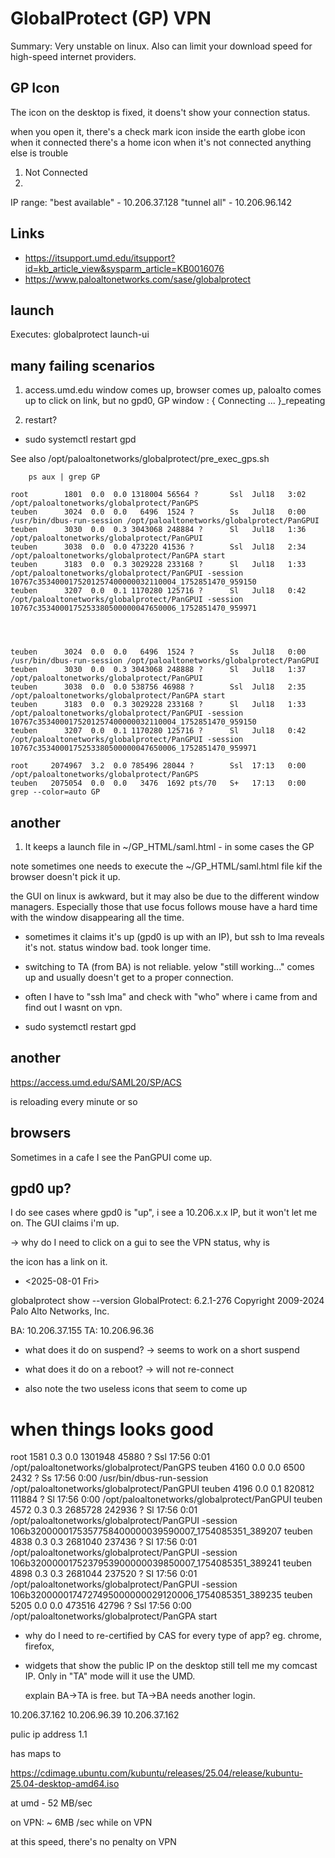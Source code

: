 # GlobalProtect (GP) VPN

Summary: Very unstable on linux. Also can limit your download speed for high-speed internet providers.

## GP Icon

The icon on the desktop is fixed, it doens't show your connection status.

when you open it,  there's a check mark icon inside the earth globe icon when it connected
  there's a home icon when it's not connected
  anything else is trouble



1. Not Connected
2. 


IP range:   "best available"  - 10.206.37.128
"tunnel all" - 10.206.96.142

## Links

* https://itsupport.umd.edu/itsupport?id=kb_article_view&sysparm_article=KB0016076
* https://www.paloaltonetworks.com/sase/globalprotect

## launch

Executes: globalprotect launch-ui

## many failing scenarios


1) access.umd.edu window comes up, browser comes up, paloalto comes up to click on link, 
   but no gpd0, 
   GP window :  { Connecting ... <check> }_repeating


2) restart?

- sudo systemctl restart gpd


See also  /opt/paloaltonetworks/globalprotect/pre_exec_gps.sh

```
    ps aux | grep GP

root        1801  0.0  0.0 1318004 56564 ?       Ssl  Jul18   3:02 /opt/paloaltonetworks/globalprotect/PanGPS
teuben      3024  0.0  0.0   6496  1524 ?        Ss   Jul18   0:00 /usr/bin/dbus-run-session /opt/paloaltonetworks/globalprotect/PanGPUI
teuben      3030  0.0  0.3 3043068 248884 ?      Sl   Jul18   1:36 /opt/paloaltonetworks/globalprotect/PanGPUI
teuben      3038  0.0  0.0 473220 41536 ?        Ssl  Jul18   2:34 /opt/paloaltonetworks/globalprotect/PanGPA start
teuben      3183  0.0  0.3 3029228 233168 ?      Sl   Jul18   1:33 /opt/paloaltonetworks/globalprotect/PanGPUI -session 10767c3534000175201257400000032110004_1752851470_959150
teuben      3207  0.0  0.1 1170280 125716 ?      Sl   Jul18   0:42 /opt/paloaltonetworks/globalprotect/PanGPUI -session 10767c3534000175253380500000047650006_1752851470_959971




teuben      3024  0.0  0.0   6496  1524 ?        Ss   Jul18   0:00 /usr/bin/dbus-run-session /opt/paloaltonetworks/globalprotect/PanGPUI
teuben      3030  0.0  0.3 3043068 248888 ?      Sl   Jul18   1:37 /opt/paloaltonetworks/globalprotect/PanGPUI
teuben      3038  0.0  0.0 538756 46988 ?        Ssl  Jul18   2:35 /opt/paloaltonetworks/globalprotect/PanGPA start
teuben      3183  0.0  0.3 3029228 233168 ?      Sl   Jul18   1:33 /opt/paloaltonetworks/globalprotect/PanGPUI -session 10767c3534000175201257400000032110004_1752851470_959150
teuben      3207  0.0  0.1 1170280 125716 ?      Sl   Jul18   0:42 /opt/paloaltonetworks/globalprotect/PanGPUI -session 10767c3534000175253380500000047650006_1752851470_959971

root     2074967  3.2  0.0 785496 28044 ?        Ssl  17:13   0:00 /opt/paloaltonetworks/globalprotect/PanGPS
teuben   2075054  0.0  0.0   3476  1692 pts/70   S+   17:13   0:00 grep --color=auto GP

```

## another

1. It keeps a launch file in ~/GP_HTML/saml.html - in some cases the GP



note sometimes one needs to execute the ~/GP_HTML/saml.html file kif the browser doesn't pick it up.

the GUI on linux is awkward, but it may also be due to the different window managers.
Especially those that use focus follows mouse have a hard time with the window disappearing all the time.

- sometimes it claims it's up (gpd0  is up with an IP), but ssh to lma reveals it's not.
  status window bad.  took longer time.

- switching to TA (from BA) is not reliable.    yelow "still working..." comes up and usually doesn't 
  get to a proper connection.

- often I have to "ssh lma" and check with "who" where i came from and find out I wasnt on vpn. 

- sudo systemctl restart gpd


## another

https://access.umd.edu/SAML20/SP/ACS

is reloading every minute or so

## browsers

Sometimes in a cafe I see the PanGPUI come up.

## gpd0 up?

I do see cases where gpd0 is "up", i see a 10.206.x.x IP, but it won't let me on.
The GUI claims i'm up.

-> why do I need to click on a gui to see the VPN status, why is

the icon has a link on it.
* <2025-08-01 Fri>

globalprotect show --version
GlobalProtect: 6.2.1-276
Copyright 2009-2024 Palo Alto Networks, Inc.


BA: 10.206.37.155
TA: 10.206.96.36


- what does it do on suspend?
  -> seems to work on a short suspend

- what does it do on a reboot?
  -> will not re-connect


- also note the two useless icons that seem to come up


# when things looks good

root        1581  0.3  0.0 1301948 45880 ?       Ssl  17:56   0:01 /opt/paloaltonetworks/globalprotect/PanGPS
teuben      4160  0.0  0.0   6500  2432 ?        Ss   17:56   0:00 /usr/bin/dbus-run-session /opt/paloaltonetworks/globalprotect/PanGPUI
teuben      4196  0.0  0.1 820812 111884 ?       Sl   17:56   0:00 /opt/paloaltonetworks/globalprotect/PanGPUI
teuben      4572  0.3  0.3 2685728 242936 ?      Sl   17:56   0:01 /opt/paloaltonetworks/globalprotect/PanGPUI -session 106b3200000175357758400000039590007_1754085351_389207
teuben      4838  0.3  0.3 2681040 237436 ?      Sl   17:56   0:01 /opt/paloaltonetworks/globalprotect/PanGPUI -session 106b3200000175237953900000039850007_1754085351_389241
teuben      4898  0.3  0.3 2681044 237520 ?      Sl   17:56   0:01 /opt/paloaltonetworks/globalprotect/PanGPUI -session 106b3200000174727495000000029120006_1754085351_389235
teuben      5205  0.0  0.0 473516 42796 ?        Ssl  17:56   0:00 /opt/paloaltonetworks/globalprotect/PanGPA start


- why do I need to re-certified by CAS for every type of app?    eg. chrome, firefox, 

- widgets that show the public IP on the desktop still tell me my comcast IP. Only in "TA" mode will it use the UMD.

  explain BA->TA is free.   but TA->BA needs another login.



 10.206.37.162
 10.206.96.39 
 10.206.37.162

 pulic ip address 1.1

 has maps to

 
https://cdimage.ubuntu.com/kubuntu/releases/25.04/release/kubuntu-25.04-desktop-amd64.iso

at  umd  - 52 MB/sec

on VPN:   ~ 6MB /sec while on VPN

at this speed, there's no penalty on VPN

